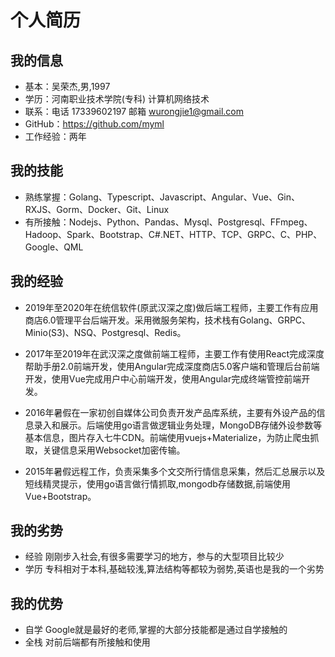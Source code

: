 # 个人简历
## 我的信息
* 基本：吴荣杰,男,1997
* 学历：河南职业技术学院(专科) 计算机网络技术
* 联系：电话 17339602197 邮箱 wurongjie1@gmail.com
* GitHub：https://github.com/myml
* 工作经验：两年

## 我的技能
* 熟练掌握：Golang、Typescript、Javascript、Angular、Vue、Gin、RXJS、Gorm、Docker、Git、Linux
* 有所接触：Nodejs、Python、Pandas、Mysql、Postgresql、FFmpeg、Hadoop、Spark、Bootstrap、C#.NET、HTTP、TCP、GRPC、C、PHP、Google、QML

## 我的经验
* 2019年至2020年在统信软件(原武汉深之度)做后端工程师，主要工作有应用商店6.0管理平台后端开发。采用微服务架构，技术栈有Golang、GRPC、Minio(S3)、NSQ、Postgresql、Redis。

* 2017年至2019年在武汉深之度做前端工程师，主要工作有使用React完成深度帮助手册2.0前端开发，使用Angular完成深度商店5.0客户端和管理后台前端开发，使用Vue完成用户中心前端开发，使用Angular完成终端管控前端开发。

* 2016年暑假在一家初创自媒体公司负责开发产品库系统，主要有外设产品的信息录入和展示。后端使用go语言做逻辑业务处理，MongoDB存储外设参数等基本信息，图片存入七牛CDN。前端使用vuejs+Materialize，为防止爬虫抓取，关键信息采用Websocket加密传输。

* 2015年暑假远程工作，负责采集多个文交所行情信息采集，然后汇总展示以及短线精灵提示，使用go语言做行情抓取,mongodb存储数据,前端使用Vue+Bootstrap。

## 我的劣势
* 经验 刚刚步入社会,有很多需要学习的地方，参与的大型项目比较少
* 学历 专科相对于本科,基础较浅,算法结构等都较为弱势,英语也是我的一个劣势

## 我的优势
* 自学 Google就是最好的老师,掌握的大部分技能都是通过自学接触的
* 全栈 对前后端都有所接触和使用
